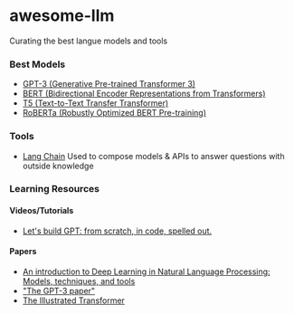 # awesome-llm
Curating the best langue models and tools


### Best Models

- [GPT-3 (Generative Pre-trained Transformer 3)](https://openai.com/api/)
- [BERT (Bidirectional Encoder Representations from Transformers)](https://tfhub.dev/google/bert_uncased_L-12_H-768_A-12)
- [T5 (Text-to-Text Transfer Transformer)](https://tfhub.dev/tensorflow/t5-base)
- [RoBERTa (Robustly Optimized BERT Pre-training)](https://huggingface.co/models?filter=roberta)


### Tools
 
- [Lang Chain](https://github.com/hwchase17/langchain) Used to compose models & APIs to answer questions with outside knowledge

### Learning Resources 


#### Videos/Tutorials
- [Let's build GPT: from scratch, in code, spelled out.](https://www.youtube.com/watch?v=kCc8FmEb1nY)

#### Papers
  - [An introduction to Deep Learning in Natural Language Processing: Models, techniques, and tools
](https://www.sciencedirect.com/science/article/abs/pii/S0925231221010997)
  - ["The GPT-3 paper"](https://cdn.openai.com/better-language-models/language_models_are_unsupervised_multitask_learners.pdf)
  - [The Illustrated Transformer](https://jalammar.github.io/illustrated-transformer/)

